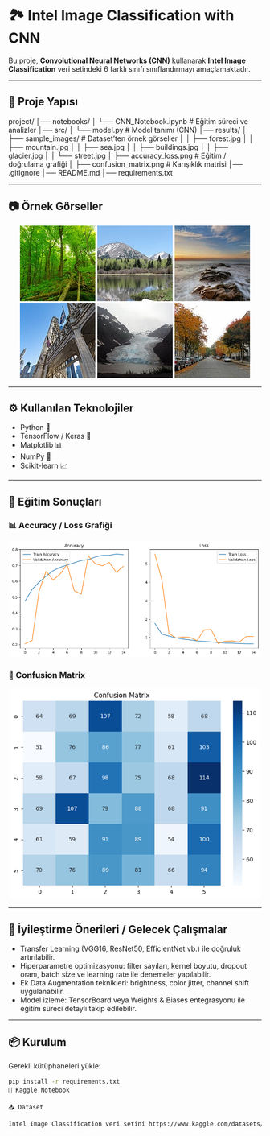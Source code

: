 # 🏞️ Intel Image Classification with CNN

Bu proje, **Convolutional Neural Networks (CNN)** kullanarak **Intel Image Classification** veri setindeki 6 farklı sınıfı sınıflandırmayı amaçlamaktadır.

---

## 📂 Proje Yapısı

project/
│── notebooks/
│ └── CNN_Notebook.ipynb # Eğitim süreci ve analizler
│── src/
│ └── model.py # Model tanımı (CNN)
│── results/
│ ├── sample_images/ # Dataset’ten örnek görseller
│ │ ├── forest.jpg
│ │ ├── mountain.jpg
│ │ ├── sea.jpg
│ │ ├── buildings.jpg
│ │ ├── glacier.jpg
│ │ └── street.jpg
│ ├── accuracy_loss.png # Eğitim / doğrulama grafiği
│ ├── confusion_matrix.png # Karışıklık matrisi
│── .gitignore
│── README.md
│── requirements.txt

---

## 📷 Örnek Görseller

<p align="center">
  <img src="results/sample_images/forest.jpg" alt="Forest" width="150"/>
  <img src="results/sample_images/mountain.jpg" alt="Mountain" width="150"/>
  <img src="results/sample_images/sea.jpg" alt="Sea" width="150"/>
  <img src="results/sample_images/buildings.jpg" alt="Buildings" width="150"/>
  <img src="results/sample_images/glacier.jpg" alt="Glacier" width="150"/>
  <img src="results/sample_images/street.jpg" alt="Street" width="150"/>
</p>

---

## ⚙️ Kullanılan Teknolojiler

- Python 🐍  
- TensorFlow / Keras 🤖  
- Matplotlib 📊  
- NumPy 🔢  
- Scikit-learn 📈  

---

## 🚀 Eğitim Sonuçları

### 📊 Accuracy / Loss Grafiği
<p align="center">
  <img src="results/accuracy_loss.png" alt="Accuracy Loss" width="500"/>
</p>

### 📌 Confusion Matrix
<p align="center">
  <img src="results/confusion_matrix.png" alt="Confusion Matrix" width="500"/>
</p>

---

## 🔧 İyileştirme Önerileri / Gelecek Çalışmalar

- Transfer Learning (VGG16, ResNet50, EfficientNet vb.) ile doğruluk artırılabilir.  
- Hiperparametre optimizasyonu: filter sayıları, kernel boyutu, dropout oranı, batch size ve learning rate ile denemeler yapılabilir.  
- Ek Data Augmentation teknikleri: brightness, color jitter, channel shift uygulanabilir.  
- Model izleme: TensorBoard veya Weights & Biases entegrasyonu ile eğitim süreci detaylı takip edilebilir.  

---

## 📦 Kurulum

Gerekli kütüphaneleri yükle:

```bash
pip install -r requirements.txt
🔗 Kaggle Notebook

📥 Dataset

Intel Image Classification veri setini https://www.kaggle.com/datasets/puneet6060/intel-image-classification indirebilirsiniz
